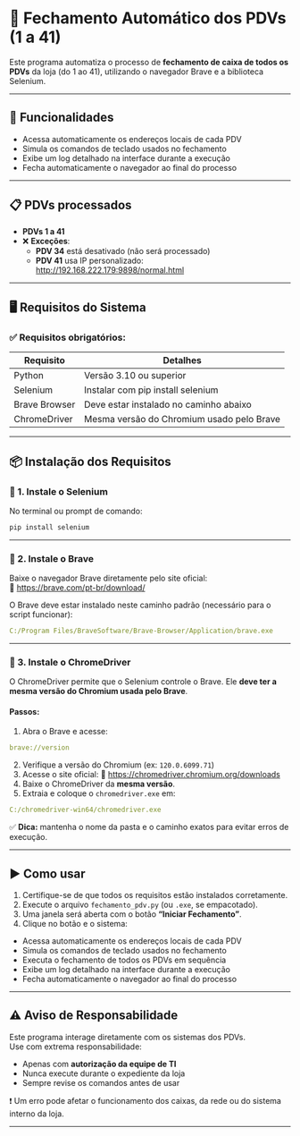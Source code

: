 # 🧾 Fechamento Automático dos PDVs (1 a 41)

Este programa automatiza o processo de **fechamento de caixa de todos os PDVs** da loja (do 1 ao 41), utilizando o navegador Brave e a biblioteca Selenium.

---

## 🚀 Funcionalidades

- Acessa automaticamente os endereços locais de cada PDV
- Simula os comandos de teclado usados no fechamento
- Exibe um log detalhado na interface durante a execução
- Fecha automaticamente o navegador ao final do processo

---

## 📋 PDVs processados

- **PDVs 1 a 41**
- ❌ **Exceções**:
  - **PDV 34** está desativado (não será processado)
  - **PDV 41** usa IP personalizado: http://192.168.222.179:9898/normal.html

---

## 🖥️ Requisitos do Sistema

### ✅ Requisitos obrigatórios:

| Requisito       | Detalhes                                                                 |
|-----------------|--------------------------------------------------------------------------|
| Python          | Versão 3.10 ou superior                                                   |
| Selenium        | Instalar com pip install selenium                                      |
| Brave Browser   | Deve estar instalado no caminho abaixo                                   |
| ChromeDriver    | Mesma versão do Chromium usado pelo Brave                                |

---

## 📦 Instalação dos Requisitos

### 🔹 1. Instale o Selenium

No terminal ou prompt de comando:
```bash
pip install selenium
```

---

### 🔹 2. Instale o Brave

Baixe o navegador Brave diretamente pelo site oficial:  
🔗 https://brave.com/pt-br/download/

O Brave deve estar instalado neste caminho padrão (necessário para o script funcionar):
```yaml
C:/Program Files/BraveSoftware/Brave-Browser/Application/brave.exe
```

---

### 🔹 3. Instale o ChromeDriver

O ChromeDriver permite que o Selenium controle o Brave. Ele **deve ter a mesma versão do Chromium usada pelo Brave**.

#### Passos:
1. Abra o Brave e acesse:
```yaml
brave://version
```
2. Verifique a versão do Chromium (ex: `120.0.6099.71`)
3. Acesse o site oficial:
🔗 https://chromedriver.chromium.org/downloads
4. Baixe o ChromeDriver da **mesma versão**.
5. Extraia e coloque o `chromedriver.exe` em:
```yaml
C:/chromedriver-win64/chromedriver.exe
```

✅ **Dica:** mantenha o nome da pasta e o caminho exatos para evitar erros de execução.

---

## ▶️ Como usar

1. Certifique-se de que todos os requisitos estão instalados corretamente.
2. Execute o arquivo `fechamento_pdv.py` (ou `.exe`, se empacotado).
3. Uma janela será aberta com o botão **“Iniciar Fechamento”**.
4. Clique no botão e o sistema:
- Acessa automaticamente os endereços locais de cada PDV
- Simula os comandos de teclado usados no fechamento
- Executa o fechamento de todos os PDVs em sequência
- Exibe um log detalhado na interface durante a execução
- Fecha automaticamente o navegador ao final do processo

---

## ⚠️ Aviso de Responsabilidade

Este programa interage diretamente com os sistemas dos PDVs.  
Use com extrema responsabilidade:

- Apenas com **autorização da equipe de TI**
- Nunca execute durante o expediente da loja
- Sempre revise os comandos antes de usar

❗ Um erro pode afetar o funcionamento dos caixas, da rede ou do sistema interno da loja.

---

